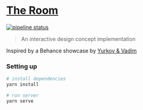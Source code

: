 # [The Room](https://room.cole.la)
[![pipeline status](https://gitlab.com/mecolela/the-room/badges/master/pipeline.svg)](https://gitlab.com/mecolela/the-room/commits/master)
> An interactive design concept implementation

Inspired by a Behance showcase by [Yurkov & Vadim](https://www.behance.net/gallery/43037287/The-Room)

### Setting up

```bash
# install dependencies
yarn install

# run server
yarn serve
```
